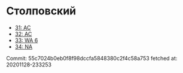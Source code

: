 # Столповский
- [31: AC](31.md)
- [32: AC](32.md)
- [33: WA 6](33.md)
- [34: NA](34.md)

Commit: 55c7024b0eb0f8f98dccfa5848380c2f4c58a753
 fetched at: 20201128-233253

